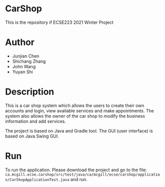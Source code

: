 # CarShop
This is the repository if ECSE223 2021 Winter Project
# Author
* Junjian Chen
* Shichang Zhang
* John Wang
* Yuyan Shi
# Description
This is a car shop system which allows the users to create their own accounts and login, view available services and make appointments. The system also allows the owner of the car shop to modify the business information and add services.

The project is based on Java and Gradle tool. The GUI (user interface) is based on Java Swing GUI.
# Run

To run the application. Please download the project and go to the file: `ca.mcgill.ecse.carshop/src/test/java/ca/mcgill/ecse/carshop/application/CarShopApplicationTest.java` 
and run.
